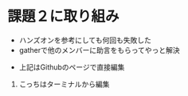 # 課題２に取り組み
- ハンズオンを参考にしても何回も失敗した
- gatherで他のメンバーに助言をもらってやっと解決

* 上記はGithubのページで直接編集
1. こっちはターミナルから編集 

